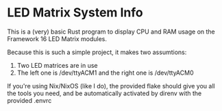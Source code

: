 # LED Matrix System Info

This is a (very) basic Rust program to display CPU and RAM usage on the Framework 16 LED Matrix modules.

Because this is such a simple project, it makes two assumtions:

1. Two LED matrices are in use
2. The left one is /dev/ttyACM1 and the right one is /dev/ttyACM0

If you're using Nix/NixOS (like I do), the provided flake should give you all the tools you need, and be automatically activated by direnv with the provided .envrc
